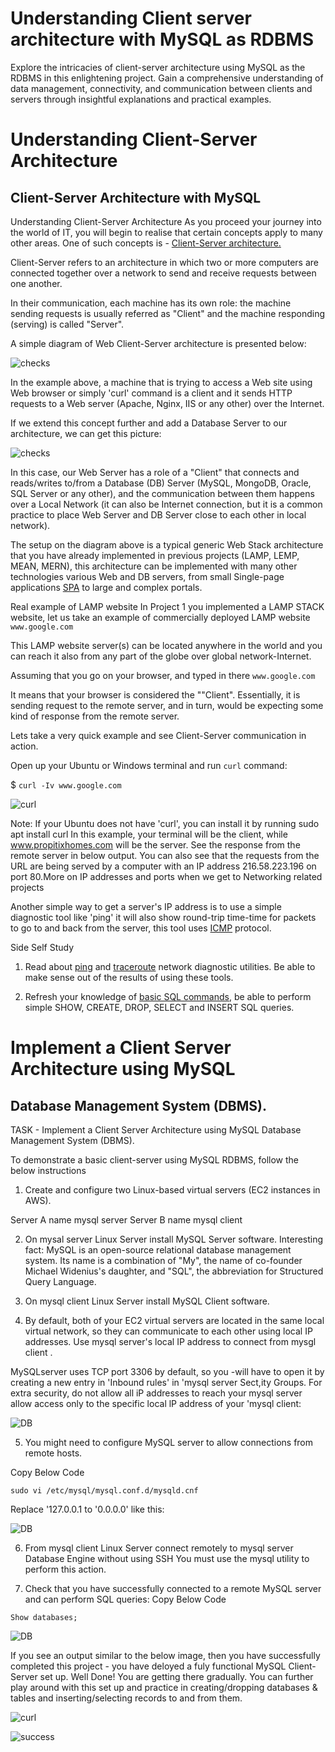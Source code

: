 # Understanding Client server architecture with MySQL as RDBMS

Explore the intricacies of client-server architecture using MySQL as the RDBMS in this enlightening project. Gain a
comprehensive understanding of data management, connectivity, and communication between clients and servers
through insightful explanations and practical examples.

# Understanding Client-Server Architecture
## Client-Server Architecture with MySQL

Understanding Client-Server Architecture
As you proceed your journey into the world of IT, you will begin to realise that certain concepts apply to many other
areas. One of such concepts is - [Client-Server architecture.](https://en.wikipedia.org/wiki/Client%E2%80%93server_model)


Client-Server refers to an architecture in which two or more computers are connected together over a network to send
and receive requests between one another.

In their communication, each machine has its own role: the machine sending requests is usually referred as "Client" and the machine responding (serving) is called "Server".

A simple diagram of Web Client-Server architecture is presented below:

![checks](Client_Server_Images/CS.PNG)


In the example above, a machine that is trying to access a Web site using Web browser or simply 'curl' command is a
client and it sends HTTP requests to a Web server (Apache, Nginx, IIS or any other) over the Internet.

If we extend this concept further and add a Database Server to our architecture, we can get this picture:

![checks](Client_Server_Images/cs2.PNG)

In this case, our Web Server has a role of a "Client" that connects and reads/writes to/from a Database (DB) Server
(MySQL, MongoDB, Oracle, SQL Server or any other), and the communication between them happens over a Local
Network (it can also be Internet connection, but it is a common practice to place Web Server and DB Server close to
each other in local network).

The setup on the diagram above is a typical generic Web Stack architecture that you have already implemented in
previous projects (LAMP, LEMP, MEAN, MERN), this architecture can be implemented with many other technologies
various Web and DB servers, from small Single-page applications [SPA](https://en.wikipedia.org/wiki/Single-page_application) to large and complex portals.

Real example of LAMP website
In Project 1 you implemented a LAMP STACK website, let us take an example of commercially deployed LAMP website
`www.google.com`

This LAMP website server(s) can be located anywhere in the world and you can reach it also from any part of the globe
over global network-Internet.

Assuming that you go on your browser, and typed in there `www.google.com`


It means that your browser is
considered the ""Client". Essentially, it is sending request to the remote server, and in turn, would be expecting some kind
of response from the remote server.

Lets take a very quick example and see Client-Server communication in action.

Open up your Ubuntu or Windows terminal and run `curl` command:

$ `curl -Iv www.google.com`

![curl](Client_Server_Images/curl.PNG)





Note: If your Ubuntu does not have 'curl', you can install it by running sudo apt install curl
In this example, your terminal will be the client, while www.propitixhomes.com will be the server.
See the response from the remote server in below output. You can also see that the requests from the URL are being
served by a computer with an IP address 216.58.223.196 on port 80.More on IP addresses and ports when we get to
Networking related projects










Another simple way to get a server's IP address is to use a simple diagnostic tool like 'ping' it will also show round-trip
time-time for packets to go to and back from the server, this tool uses [ICMP](https://en.wikipedia.org/wiki/Internet_Control_Message_Protocol) 
protocol.

Side Self Study
1. Read about [ping](https://en.wikipedia.org/wiki/Ping_(networking_utility)) and [traceroute](https://en.wikipedia.org/wiki/Traceroute) network diagnostic utilities. Be able to make sense out of the results of using
these tools.

2. Refresh your knowledge of [basic SQL commands](https://www.w3schools.com/sql/), be able to perform simple SHOW, CREATE, DROP, SELECT and
INSERT SQL queries.


# Implement a Client Server Architecture using MySQL
## Database Management System (DBMS).

TASK - Implement a Client Server Architecture using MySQL Database Management System
(DBMS).

To demonstrate a basic client-server using MySQL RDBMS, follow the below instructions
1. Create and configure two Linux-based virtual servers (EC2 instances in AWS).


Server A name mysql server
Server B name mysql client



2. On mysal server Linux Server install MySQL Server software.
Interesting fact: MySQL is an open-source relational database management system. Its name is a combination of "My",
the name of co-founder Michael Widenius's daughter, and "SQL", the abbreviation for Structured Query Language.

3. On mysql client Linux Server install MySQL Client software.

4. By default, both of your EC2 virtual servers are located in the same local virtual network, so they can
communicate to each other using local IP addresses. Use mysql server's local IP address to connect from
mysgl client . 

MySQLserver uses TCP port 3306 by default, so you -will have to open it by creating a new entry in 'Inbound rules' in 'mysql server Sect,ity Groups. For extra security, do not allow all iP addresses to reach your mysql server allow access only to the specific local lP address of your 'mysql client:

![DB](Client_Server_Images/sqlserver.png)

5. You might need to configure MySQL server to allow connections from remote hosts.

Copy Below Code

`sudo vi /etc/mysql/mysql.conf.d/mysqld.cnf`

Replace '127.0.0.1 to '0.0.0.0' like this:

![DB](Client_Server_Images/sqlBindaddress.PNG)

6. From mysql client Linux Server connect remotely to mysql server Database Engine without using SSH
You must use the mysql utility to perform this action.

7. Check that you have successfully connected to a remote MySQL server and can perform SQL queries:
Copy Below Code

`Show databases;`

![DB](Client_Server_Images/mydb.png)

If you see an output similar to the below image, then you have successfully completed this project - you have deloyed a
fuly functional MySQL Client-Server set up. Well Done! You are getting there gradually. You can further play around
with this set up and practice in creating/dropping databases & tables and inserting/selecting records to and from them.

![curl](Client_Server_Images/)


![success](Client_Server_Images/lastpic.png)

